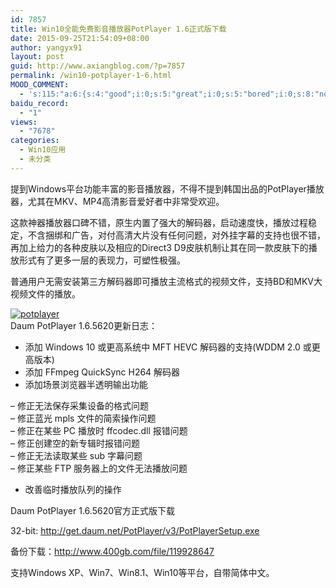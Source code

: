 ```yaml
---
id: 7857
title: Win10全能免费影音播放器PotPlayer 1.6正式版下载
date: 2015-09-25T21:54:09+08:00
author: yangyx91
layout: post
guid: http://www.axiangblog.com/?p=7857
permalink: /win10-potplayer-1-6.html
MOOD_COMMENT:
  - 's:115:"a:6:{s:4:"good";i:0;s:5:"great";i:0;s:5:"bored";i:0;s:8:"nonsense";i:0;s:13:"notunderstand";i:0;s:7:"passing";i:0;}";'
baidu_record:
  - "1"
views:
  - "7678"
categories:
  - Win10应用
  - 未分类
---
```

提到Windows平台功能丰富的影音播放器，不得不提到韩国出品的PotPlayer播放器，尤其在MKV、MP4高清影音爱好者中非常受欢迎。

这款神器播放器口碑不错，原生内置了强大的解码器，启动速度快，播放过程稳定，不含捆绑和广告，对付高清大片没有任何问题，对外挂字幕的支持也很不错，再加上给力的各种皮肤以及相应的Direct3 D9皮肤机制让其在同一款皮肤下的播放形式有了更多一层的表现力，可塑性极强。

普通用户无需安装第三方解码器即可播放主流格式的视频文件，支持BD和MKV大视频文件的播放。

<a href="http://www.axiangblog.com/wp-content/uploads/2015/09/2015092513534899.jpg" target="_blank"  rel="nofollow" ><img class="aligncenter size-full wp-image-7858" src="http://www.axiangblog.com/wp-content/uploads/2015/09/2015092513534899.jpg" alt="potplayer" /></a>  
Daum PotPlayer 1.6.5620更新日志：

+ 添加 Windows 10 或更高系统中 MFT HEVC 解码器的支持(WDDM 2.0 或更高版本)  
+ 添加 FFmpeg QuickSync H264 解码器  
+ 添加场景浏览器半透明输出功能

&#8211; 修正无法保存采集设备的格式问题  
&#8211; 修正蓝光 mpls 文件的简索操作问题  
&#8211; 修正在某些 PC 播放时 ffcodec.dll 报错问题  
&#8211; 修正创建空的新专辑时报错问题  
&#8211; 修正无法读取某些 sub 字幕问题  
&#8211; 修正某些 FTP 服务器上的文件无法播放问题

* 改善临时播放队列的操作

Daum PotPlayer 1.6.5620官方正式版下载

32-bit: <a href="http://get.daum.net/PotPlayer/v3/PotPlayerSetup.exe" target="_blank" rel="nofollow" >http://get.daum.net/PotPlayer/v3/PotPlayerSetup.exe</a>

备份下载：<a href="http://www.400gb.com/file/119928647" target="_blank" rel="nofollow" >http://www.400gb.com/file/119928647</a>

支持Windows XP、Win7、Win8.1、Win10等平台，自带简体中文。